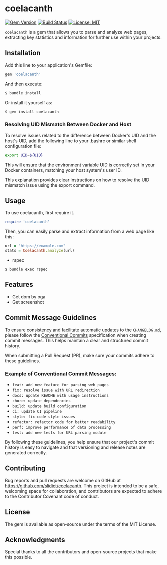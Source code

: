 # coelacanth

[![Gem Version](https://badge.fury.io/rb/coelacanth.svg)](https://badge.fury.io/rb/coelacanth)
[![Build Status](https://github.com/slidict/coelacanth/actions/workflows/main.yml/badge.svg)](https://github.com/slidict/coelacanth/actions)
[![License: MIT](https://img.shields.io/badge/License-MIT-blue.svg)](https://opensource.org/licenses/MIT)

`coelacanth` is a gem that allows you to parse and analyze web pages, extracting key statistics and information for further use within your projects.

## Installation

Add this line to your application's Gemfile:


```ruby
gem 'coelacanth'
```

And then execute:

```bash
$ bundle install
```

Or install it yourself as:

```bash
$ gem install coelacanth
```

### Resolving UID Mismatch Between Docker and Host

To resolve issues related to the difference between Docker's UID and the host's UID, add the following line to your .bashrc or similar shell configuration file:

```bash
export UID=${UID}
```

This will ensure that the environment variable UID is correctly set in your Docker containers, matching your host system's user ID.

This explanation provides clear instructions on how to resolve the UID mismatch issue using the export command.

## Usage
To use coelacanth, first require it.

```ruby
require 'coelacanth'
```

Then, you can easily parse and extract information from a web page like this:

```ruby
url = "https://example.com"
stats = Coelacanth.analyze(url)
```

- rspec

```
$ bundle exec rspec
```

## Features
- Get dom by oga
- Get screenshot

## Commit Message Guidelines

To ensure consistency and facilitate automatic updates to the `CHANGELOG.md`, please follow the [Conventional Commits](https://www.conventionalcommits.org/) specification when creating commit messages. This helps maintain a clear and structured commit history.

When submitting a Pull Request (PR), make sure your commits adhere to these guidelines.

### Example of Conventional Commit Messages:

- `feat: add new feature for parsing web pages`
- `fix: resolve issue with URL redirection`
- `docs: update README with usage instructions`
- `chore: update dependencies`
- `build: update build configuration`
- `ci: update CI pipeline`
- `style: fix code style issues`
- `refactor: refactor code for better readability`
- `perf: improve performance of data processing`
- `test: add new tests for URL parsing module`

By following these guidelines, you help ensure that our project's commit history is easy to navigate and that versioning and release notes are generated correctly.

## Contributing
Bug reports and pull requests are welcome on GitHub at https://github.com/slidict/coelacanth. This project is intended to be a safe, welcoming space for collaboration, and contributors are expected to adhere to the Contributor Covenant code of conduct.

## License
The gem is available as open-source under the terms of the MIT License.

## Acknowledgments
Special thanks to all the contributors and open-source projects that make this possible.

